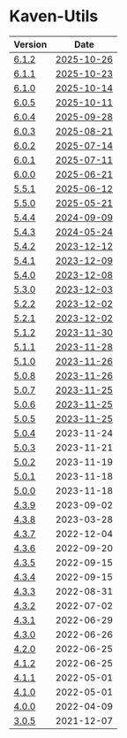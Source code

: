 # Kaven-Utils

| Version | Date |
|---|---|
| [6.1.2](6.1.2) | [2025-10-26](# "2025-10-26T14:25:08.955Z") |
| [6.1.1](6.1.1) | [2025-10-23](# "2025-10-23T13:27:44.287Z") |
| [6.1.0](6.1.0) | [2025-10-14](# "2025-10-14T15:00:50.454Z") |
| [6.0.5](6.0.5) | [2025-10-11](# "2025-10-11T15:57:56.471Z") |
| [6.0.4](6.0.4) | [2025-09-28](# "2025-09-28T11:57:04.278Z") |
| [6.0.3](6.0.3) | [2025-08-21](# "2025-08-21T09:40:41.260Z") |
| [6.0.2](6.0.2) | [2025-07-14](# "2025-07-14T13:18:26.823Z") |
| [6.0.1](6.0.1) | [2025-07-11](# "2025-07-11T19:37:21.683Z") |
| [6.0.0](6.0.0) | [2025-06-21](# "2025-06-21T08:36:38.334Z") |
| [5.5.1](5.5.1) | [2025-06-12](# "2025-06-12T13:08:36.534Z") |
| [5.5.0](5.5.0) | [2025-05-21](# "2025-05-21T11:44:46.953Z") |
| [5.4.4](5.4.4) | [2024-09-09](# "2024-09-09T23:14:41.458Z") |
| [5.4.3](5.4.3) | [2024-05-24](# "2024-05-24T15:58:19.820Z") |
| [5.4.2](5.4.2) | [2023-12-12](# "2023-12-12T00:13:17.852Z") |
| [5.4.1](5.4.1) | [2023-12-09](# "2023-12-09T00:34:49.003Z") |
| [5.4.0](5.4.0) | [2023-12-08](# "2023-12-08T12:08:56.605Z") |
| [5.3.0](5.3.0) | [2023-12-03](# "2023-12-03T06:58:18.826Z") |
| [5.2.2](5.2.2) | [2023-12-02](# "2023-12-02T06:06:59.874Z") |
| [5.2.1](5.2.1) | [2023-12-02](# "2023-12-02T04:49:06.424Z") |
| [5.1.2](5.1.2) | [2023-11-30](# "2023-11-30T12:23:23.387Z") |
| [5.1.1](5.1.1) | [2023-11-28](# "2023-11-28T11:51:48.791Z") |
| [5.1.0](5.1.0) | [2023-11-26](# "2023-11-26T01:54:49.888Z") |
| [5.0.8](5.0.8) | [2023-11-26](# "2023-11-26T00:34:04.194Z") |
| [5.0.7](5.0.7) | [2023-11-25](# "2023-11-25T16:18:06.244Z") |
| [5.0.6](5.0.6) | [2023-11-25](# "2023-11-25T08:15:29.630Z") |
| [5.0.5](5.0.5) | [2023-11-25](# "2023-11-25T03:52:28.637Z") |
| [5.0.4](5.0.4) | 2023-11-24 |
| [5.0.3](5.0.3) | 2023-11-21 |
| [5.0.2](5.0.2) | 2023-11-19 |
| [5.0.1](5.0.1) | 2023-11-18 |
| [5.0.0](5.0.0) | 2023-11-18 |
| [4.3.9](4.3.9) | 2023-09-02 |
| [4.3.8](4.3.8) | 2023-03-28 |
| [4.3.7](4.3.7) | 2022-12-04 |
| [4.3.6](4.3.6) | 2022-09-20 |
| [4.3.5](4.3.5) | 2022-09-15 |
| [4.3.4](4.3.4) | 2022-09-15 |
| [4.3.3](4.3.3) | 2022-08-31 |
| [4.3.2](4.3.2) | 2022-07-02 |
| [4.3.1](4.3.1) | 2022-06-29 |
| [4.3.0](4.3.0) | 2022-06-26 |
| [4.2.0](4.2.0) | 2022-06-25 |
| [4.1.2](4.1.2) | 2022-06-25 |
| [4.1.1](4.1.1) | 2022-05-01 |
| [4.1.0](4.1.0) | 2022-05-01 |
| [4.0.0](4.0.0) | 2022-04-09 |
| [3.0.5](3.0.5) | 2021-12-07 |
